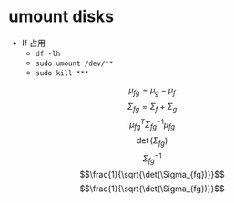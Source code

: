 # umount disks

- If 占用
  - `df -lh`
  - `sudo umount /dev/**`
  - `sudo kill ***`

$$\mu_{fg} = \mu_g - \mu_f$$
$$\Sigma_{fg} = \Sigma_f + \Sigma_g$$
$$\mu_{fg}^T \Sigma_{fg}^{-1} \mu_{fg}$$
$$\det(\Sigma_{fg})$$
$$\Sigma_{fg}^{-1}$$
$$\frac{1}{\sqrt{\det(\Sigma_{fg})}}$$
$$\frac{1}{\sqrt{\det(\Sigma_{fg})}}$$
